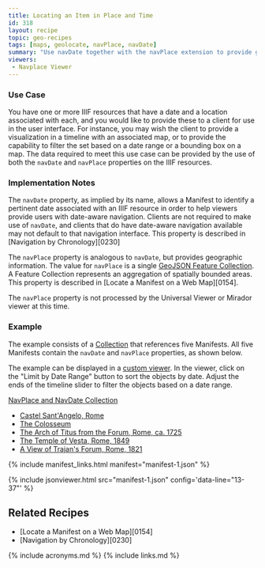 ```yaml
---
title: Locating an Item in Place and Time
id: 318
layout: recipe
topic: geo-recipes
tags: [maps, geolocate, navPlace, navDate]
summary: "Use navDate together with the navPlace extension to provide geographic and temporal data"
viewers:
 - Navplace Viewer
---
```


### Use Case

You have one or more IIIF resources that have a date and a location associated with each, and you would like to provide these to a client for use in the user interface. For instance, you may wish the client to provide a visualization in a timeline with an associated map, or to provide the capability to filter the set based on a date range or a bounding box on a map. The data required to meet this use case can be provided by the use of both the `navDate` and `navPlace` properties on the IIIF resources. 

### Implementation Notes

The `navDate` property, as implied by its name, allows a Manifest to identify a pertinent date associated with an IIIF resource in order to help viewers provide users with date-aware navigation. Clients are not required to make use of `navDate`, and clients that do have date-aware navigation available may not default to that navigation interface. This property is described in [Navigation by Chronology][0230]

The `navPlace` property is analogous to `navDate`, but provides geographic information. The value for `navPlace` is a single [GeoJSON Feature Collection](https://iiif.io/api/extension/navplace/#222-feature-collection). A Feature Collection represents an aggregation of spatially bounded areas. This property is described in [Locate a Manifest on a Web Map][0154]. 

The `navPlace` property is not processed by the Universal Viewer or Mirador viewer at this time.

### Example

The example consists of a [Collection](collection.json) that references five Manifests. All five Manifests contain the `navDate` and `navPlace` properties, as shown below. 

The example can be displayed in a [custom viewer](https://mikeapp.github.io/maptime-demo/?iiif-content=https://preview.iiif.io/cookbook/0318/recipe/0318-navPlace-navDate/collection.json). In the viewer, click on the "Limit by Date Range" button to sort the objects by date. Adjust the ends of the timeline slider to filter the objects based on a date range.

[NavPlace and NavDate Collection](collection.json)
* [Castel Sant'Angelo, Rome](manifest-1.json)
* [The Colosseum](manifest-2.json)
* [The Arch of Titus from the Forum, Rome, ca. 1725](manifest-3.json)
* [The Temple of Vesta, Rome, 1849](manifest-4.json)
* [A View of Trajan's Forum, Rome, 1821](manifest-5.json)

{% include manifest_links.html manifest="manifest-1.json" %}

{% include jsonviewer.html src="manifest-1.json" config='data-line="13-37"' %}

## Related Recipes
* [Locate a Manifest on a Web Map][0154]
* [Navigation by Chronology][0230]

{% include acronyms.md %}
{% include links.md %}